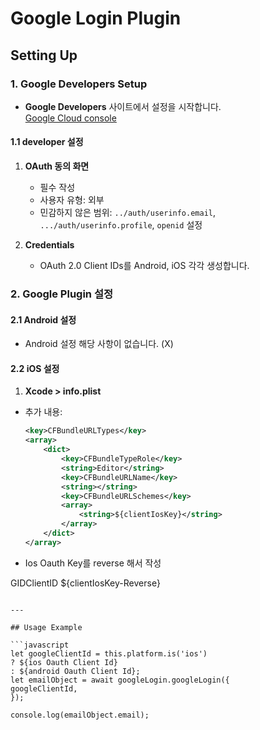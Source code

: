 # Google Login Plugin

## Setting Up

### 1. Google Developers Setup

- **Google Developers** 사이트에서 설정을 시작합니다.  
  [Google Cloud console](https://console.cloud.google.com/apis/)

#### 1.1 developer 설정

1. **OAuth 동의 화면**

   - 필수 작성
   - 사용자 유형: 외부
   - 민감하지 않은 범위: `../auth/userinfo.email`, `.../auth/userinfo.profile`, `openid` 설정

2. **Credentials**
   - OAuth 2.0 Client IDs를 Android, iOS 각각 생성합니다.

### 2. Google Plugin 설정

#### 2.1 Android 설정

- Android 설정 해당 사항이 없습니다. (X)

#### 2.2 iOS 설정

1. **Xcode > info.plist**

- 추가 내용:

  ```xml
  <key>CFBundleURLTypes</key>
  <array>
      <dict>
          <key>CFBundleTypeRole</key>
          <string>Editor</string>
          <key>CFBundleURLName</key>
          <string></string>
          <key>CFBundleURLSchemes</key>
          <array>
              <string>${clientIosKey}</string>
          </array>
      </dict>
  </array>

  ```

- Ios Oauth Key를 reverse 해서 작성

<key>GIDClientID</key>
<string>${clientIosKey-Reverse}</string>

````

---

## Usage Example

```javascript
let googleClientId = this.platform.is('ios')
? ${ios Oauth Client Id}
: ${android Oauth Client Id};
let emailObject = await googleLogin.googleLogin({
googleClientId,
});

console.log(emailObject.email);
````
